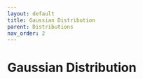 ```yaml
---
layout: default
title: Gaussian Distribution
parent: Distributions
nav_order: 2
---
```


# Gaussian Distribution
